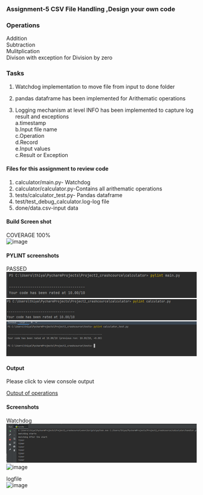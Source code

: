 ### Assignment-5 CSV File Handling ,Design your own code

### Operations
Addition<br/>
Subtraction<br/>
Mulitplication<br/>
Divison with exception for Division by zero

### Tasks
1. Watchdog implementation to move file from input to done folder<br/>
2. pandas dataframe has been implemented for Arithematic operations<br/>

3. Logging mechanism at level INFO has been implemented to capture log result and exceptions<br/> 
    a.timestamp<br/>
    b.Input file name <br/>
    c.Operation<br/>
    d.Record<br/>
    e.Input values <br/>
    c.Result or Exception<br/>


#### Files for this assignment to review code
1. calculator/main.py- Watchdog<br/>
2. calculator/calculator.py-Contains all arithematic operations<br/>
3. tests/calculator_test.py- Pandas dataframe<br/>
4. test/test_debug_calculator.log-log file<br/>
5. done/data.csv-input data <br/>

#### Build Screen shot <br/>
COVERAGE 100%<BR/>
![image](https://user-images.githubusercontent.com/90334123/144361678-70e29b95-a71b-459b-91d7-dcc8af543e94.png)

#### PYLINT screenshots
PASSED <br/>
![img_5.png](img_5.png)
![img_6.png](img_6.png)
![img_7.png](img_7.png)




#### Output
Please click to view console output 

[Output of operations](https://drive.google.com/file/d/1hU6zzddnmpaMn-mXxmbxDoUOpDZdexC4/view?usp=sharing)



#### Screenshots
Watchdog<br/>
![img.png](img.png)
![image](https://user-images.githubusercontent.com/90334123/144515114-465e1102-14c9-416e-8f22-2e7218a54f68.png)

logfile<br/>
![image](https://user-images.githubusercontent.com/90334123/144616828-7ffc1271-fac9-4180-9364-22d43a72f4fd.png)












